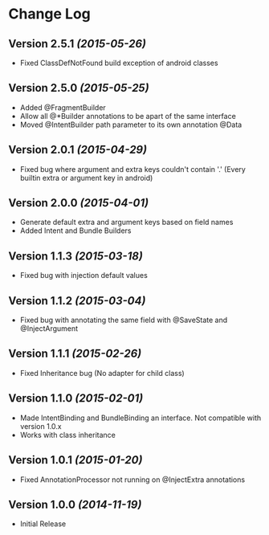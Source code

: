 Change Log
==========

Version 2.5.1 *(2015-05-26)*
----------------------------

  * Fixed ClassDefNotFound build exception of android classes

Version 2.5.0 *(2015-05-25)*
----------------------------

  * Added @FragmentBuilder
  * Allow all @*Builder annotations to be apart of the same interface
  * Moved @IntentBuilder path parameter to its own annotation @Data
  
Version 2.0.1 *(2015-04-29)*
----------------------------

  * Fixed bug where argument and extra keys couldn't contain '.' (Every builtin extra or argument key in android) 
  
Version 2.0.0 *(2015-04-01)*
----------------------------

  * Generate default extra and argument keys based on field names
  * Added Intent and Bundle Builders
  
Version 1.1.3 *(2015-03-18)*
----------------------------

 * Fixed bug with injection default values
  
Version 1.1.2 *(2015-03-04)*
----------------------------

  * Fixed bug with annotating the same field with @SaveState and @InjectArgument
  
Version 1.1.1 *(2015-02-26)*
----------------------------
  
  * Fixed Inheritance bug (No adapter for child class)

Version 1.1.0 *(2015-02-01)*
----------------------------

  * Made IntentBinding and BundleBinding an interface. Not compatible with version 1.0.x
  * Works with class inheritance
  
Version 1.0.1 *(2015-01-20)*
----------------------------

  * Fixed AnnotationProcessor not running on @InjectExtra annotations
   
Version 1.0.0 *(2014-11-19)*
----------------------------

  * Initial Release